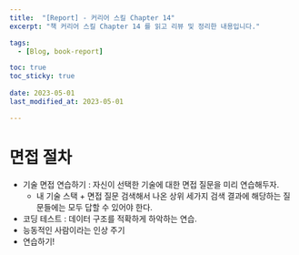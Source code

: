 ```yaml
---
title:  "[Report] - 커리어 스킬 Chapter 14"
excerpt: "책 커리어 스킬 Chapter 14 를 읽고 리뷰 및 정리한 내용입니다."

tags:
  - [Blog, book-report]

toc: true
toc_sticky: true
 
date: 2023-05-01
last_modified_at: 2023-05-01

---
```


# 면접 절차

- 기술 면접 연습하기 : 자신이 선택한 기술에 대한 면접 질문을 미리 연습해두자.
	- 내 기술 스택 + 면접 질문 검색해서 나온 상위 세가지 검색 결과에 해당하는 질문들에는 모두 답할 수 있어야 한다.
- 코딩 테스트 : 데이터 구조를 적확하게 하악하는 연습.
- 능동적인 사람이라는 인상 주기
- 연습하기!
